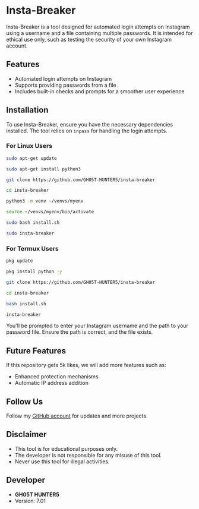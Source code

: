 # Insta-Breaker

Insta-Breaker is a tool designed for automated login attempts on Instagram using a username and a file containing multiple passwords. It is intended for ethical use only, such as testing the security of your own Instagram account.

## Features

- Automated login attempts on Instagram
- Supports providing passwords from a file
- Includes built-in checks and prompts for a smoother user experience

## Installation

To use Insta-Breaker, ensure you have the necessary dependencies installed. The tool relies on `inpass` for handling the login attempts.

### For Linux Users

```bash
sudo apt-get update
```
```bash
sudo apt-get install python3
```
```bash
git clone https://github.com/GH05T-HUNTER5/insta-breaker
```
```bash
cd insta-breaker
```
```bash
python3 -m venv ~/venvs/myenv
```
```bash
source ~/venvs/myenv/bin/activate
```
```bash
sudo bash install.sh
```
```bash
sudo insta-breaker
```

### For Termux Users

```bash
pkg update
```
```bash
pkg install python -y
```
```bash
git clone https://github.com/GH05T-HUNTER5/insta-breaker
```
```bash
cd insta-breaker
```
```bash
bash install.sh
```
```bash
insta-breaker
```

You'll be prompted to enter your Instagram username and the path to your password file. Ensure the path is correct, and the file exists.

## Future Features

If this repository gets 5k likes, we will add more features such as:

- Enhanced protection mechanisms
- Automatic IP address addition

## Follow Us

Follow my [GitHub account](https://github.com/GH05T-HUNTER5) for updates and more projects.

## Disclaimer

- This tool is for educational purposes only.
- The developer is not responsible for any misuse of this tool.
- Never use this tool for illegal activities.

## Developer

- **GH05T HUNTER5**
- Version: 7.01
